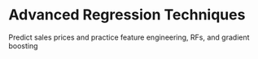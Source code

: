 # Advanced Regression Techniques
 Predict sales prices and practice feature engineering, RFs, and gradient boosting
